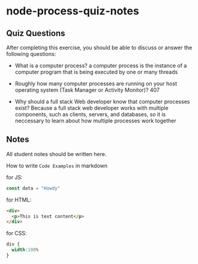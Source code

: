 # node-process-quiz-notes

## Quiz Questions

After completing this exercise, you should be able to discuss or answer the following questions:

- What is a computer process?
a computer process is the instance of a computer program that is being executed by one or many threads

- Roughly how many computer processes are running on your host operating system (Task Manager or Activity Monitor)?
407

- Why should a full stack Web developer know that computer processes exist?
Because a full stack web developer works with multiple components, such as clients, servers, and databases, so it is neccessary to learn about how multiple processes work together

## Notes

All student notes should be written here.


How to write `Code Examples` in markdown

for JS:
```javascript
const data = "Howdy"
```

for HTML:
```html
<div>
  <p>This is text content</p>
</div>
```

for CSS:
```css
div {
  width:100%
}
```
